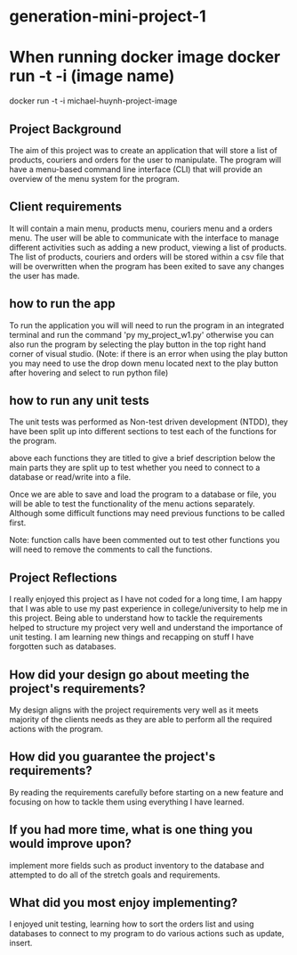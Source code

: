 # generation-mini-project-1

# When running docker image docker run -t -i (image name)
docker run -t -i michael-huynh-project-image


## Project Background
The aim of this project was to create an application that will store a list of products, couriers and orders for the user to manipulate. The program will have a menu-based command line interface (CLI) that will provide an overview of the menu system for the program.

## Client requirements
It will contain a main menu, products menu, couriers menu and a orders menu. The user will be able to communicate with the interface to manage different activities such as adding a new product, viewing a list of products. The list of products, couriers and orders will be stored within a csv file that will be overwritten when the program has been exited to save any changes the user has made.

## how to run the app
To run the application you will will need to run the program in an integrated terminal and run the command 'py my_project_w1.py' otherwise you can also run the program by selecting the play button in the top right hand corner of visual studio. (Note: if there is an error when using the play button you may need to use the drop down menu located next to the play button after hovering and select to run python file)

## how to run any unit tests
The unit tests was performed as Non-test driven development (NTDD), they have been split up into different sections to test each of the functions for the program.

above each functions they are titled to give a brief description below the main parts they are split up to test whether you need to connect to a database or read/write into a file.

Once we are able to save and load the program to a database or file, you will be able to test the functionality of the menu actions separately. Although some difficult functions may need previous functions to be called first.

Note: function calls have been commented out to test other functions you will need to remove the comments to call the functions.

## Project Reflections
I really enjoyed this project as I have not coded for a long time, I am happy that I was able to use my past experience in college/university to help me in this project. Being able to understand how to tackle the requirements helped to structure my project very well and understand the importance of unit testing. I am learning new things and recapping on stuff I have forgotten such as databases.

## How did your design go about meeting the project's requirements?
My design aligns with the project requirements very well as it meets majority of the clients needs as they are able to perform all the required actions with the program.

## How did you guarantee the project's requirements?
By reading the requirements carefully before starting on a new feature and focusing on how to tackle them using everything I have learned.

## If you had more time, what is one thing you would improve upon?
implement more fields such as product inventory to the database and attempted to do all of the stretch goals and requirements.

## What did you most enjoy implementing?
I enjoyed unit testing, learning how to sort the orders list and using databases to connect to my program to do various actions such as update, insert.